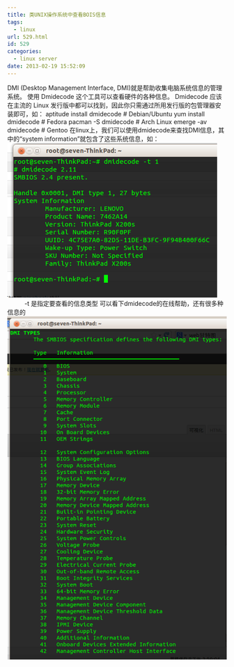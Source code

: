 ```yaml
---
title: 类UNIX操作系统中查看BOIS信息
tags:
  - linux
url: 529.html
id: 529
categories:
  - linux server
date: 2013-02-19 15:52:09
---
```


DMI (Desktop Management Interface, DMI)就是帮助收集电脑系统信息的管理系统。 使用 Dmidecode 这个工具可以查看硬件的各种信息。 Dmidecode 应该在主流的 Linux 发行版中都可以找到，因此你只需通过所用发行版的包管理器安装即可，如： aptitude install dmidecode # Debian/Ubuntu yum install dmidecode # Fedora pacman -S dmidecode # Arch Linux emerge -av dmidecode # Gentoo 在linux上，我们可以使用dmidecode来查找DMI信息，其中的“system information”就包含了这些系统信息，如： [![命令截图](/uploads/2013/02/选区_002.png "选区_002")](http://www.humen1.net/?attachment_id=530)               -t 是指定要查看的信息类型 可以看下dmidecode的在线帮助，还有很多种信息的 [![](/uploads/2013/02/选区_003.png "选区_003")](http://www.humen1.net/?attachment_id=531)